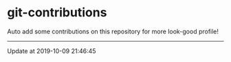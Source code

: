# git-contributions

Auto add some contributions on this repository for more look-good profile!

---

Update at 2019-10-09 21:46:45

